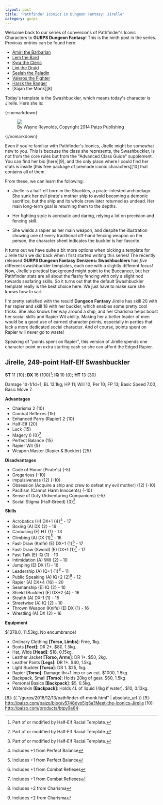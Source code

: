 ```yaml
---
layout: post
title: "Pathfinder Iconics in Dungeon Fantasy: Jirelle"
category: gurps
---
```


Welcome back to our series of conversions of Pathfinder's Iconic Characters to
**GURPS Dungeon Fantasy**! This is the ninth post in the series. Previous
entries can be found here:

- [Amiri the Barbarian][1]
- [Lem the Bard][2]
- [Kyra the Cleric][3]
- [Lini the Druid][4]
- [Seelah the Paladin][5]
- [Valeros the Fighter][6]
- [Harsk the Ranger][7]
- [Sajan the Monk][8]

Today's template is the Swashbuckler, which means today's character is
Jirelle. Here she is:

{::nomarkdown}
<figure>
  <img src="{{ "/assets/Jirelle.jpg" | absolute_url }}"/>
  <figcaption>By Wayne Reynolds, Copyright 2014 Paizo Publishing</figcaption>
</figure>
{:/nomarkdown}

Even if you're familiar with Pathfinder's Iconics, Jirelle might be somewhat new
to you. This is because the class she represents, the Swashbuckler, is not from
the core rules but from the "Advanced Class Guide" supplement. You can find her
bio [here][9], and the only place where I could find her stats is inside [this
free package of premade iconic characters][10] that contains all of them.

From these, we can learn the following:

- Jirelle is a half-elf born in the Shackles, a pirate-infested archipelago. She
  sunk her evil pirate's mother ship to avoid becoming a demonic sacrifice, but
  the ship and its whole crew later returned as undead. Her main long-term goal
  is returning them to the depths.

- Her fighting style is acrobatic and daring, relying a lot on precision and
  fencing skill.

- She wields a rapier as her main weapon, and despite the illustration showing
  one of every traditional off-hand fencing weapon on her person, the character
  sheet indicates the buckler is her favorite.

It turns out we have quite a bit more options when picking a template for
Jirelle than we did back when I first started writing this series! The recently
released **GURPS Dungeon Fantasy Denizens: Swashbucklers** has _five_
different swashbuckler templates, each one with a slightly different focus! Now,
Jirelle's piratical background might point to the Buccaneer, but her Pathfinder
stats are all about the flashy fencing with only a slight nod towards seafaring
skills. So it turns out that the default Swashbuckler template really is the
best choice here. We just have to make sure she knows how to sail.

I'm pretty satisfied with the result! **Dungeon Fantasy** Jirelle has skill 20
with her rapier and skill 18 with her buckler, which enables some pretty cool
tricks. She also knows her way around a ship, and her Charisma helps boost her
social skills and Rapier Wit ability. Making her a better leader of men would be
a good use of earned character points, especially in parties that lack a more
dedicated social character. And of course, points spent on Rapier will never go
to waste!

Speaking of "points spent on Rapier", this version of Jirelle spends one
character point on extra starting cash so she can afford the Edged Rapier.

## Jirelle, 249-point Half-Elf Swashbuckler

**ST** 11 {10}; **DX** 16 {100}[^1]; **IQ** 10 {0}; **HT** 13 {30}

Damage 1d-1/1d+1; BL 12.1kg; HP 11; Will 10; Per 10; FP 13; Basic Speed 7.00;
Basic Move 7.

**Advantages**

- Charisma 2 {10}
- Combat Reflexes {15}
- Enhanced Parry (Rapier) 2 {10}
- Half-Elf {20}
- Luck {15}
- Magery 0 {0}[^1]
- Perfect Balance {15}
- Rapier Wit {5}
- Weapon Master (Rapier & Buckler) {25}

**Disadvantages**

- Code of Honor (Pirate's) {-5}
- Gregarious {-10}
- Impulsiveness (12) {-10}
- Obsession (Acquire a ship and crew to defeat my evil mother) (12) {-10}
- Pacifism (Cannot Harm Innocents) {-10}
- Sense of Duty (Adventuring Companions) {-5}
- Social Stigma (Half-Breed) {0}[^1]

**Skills**

- Acrobatics (H) DX+1 {4}[^4] - 17
- Boxing (A) DX {2} - 16
- Carousing (E) HT {1} - 13
- Climbing (A) DX {1}[^4] - 16
- Fast-Draw (Knife) (E) DX+1 {1}[^2] - 17
- Fast-Draw (Sword) (E) DX+1 {1}[^2] - 17
- Fast-Talk (E) IQ {1} - 10
- Intimidation (A) Will {2} - 10
- Jumping (E) DX {1} ‐ 16
- Leadership (A) IQ+1 {1}[^3] - 11
- Public Speaking (A) IQ+2 {2}[^3] - 12
- Rapier (A) DX+4 {16} - 20
- Seamanship (E) IQ {2} - 10
- Shield (Buckler) (E) DX+2 {4} - 18
- Stealth (A) DX-1 {1} - 15
- Streetwise (A) IQ {2} - 10
- Thrown Weapon (Knife) (E) DX {1} - 16
- Wrestling (A) DX {2} - 16

**Equipment**

$1378.0, 11.53kg. No encumbrance!

- Ordinary Clothing **[Torso, Limbs]**: Free, 1kg.
- Boots **[Feet]**: DR 2*. $80, 1.5kg.
- Hat, Wide **[Head]**: $18, 0.15kg.
- Leather Jacket **[Torso, Arms]**: DR 1*. $50, 2kg.
- Leather Pants **[Legs]**: DR 1*. $40, 1.5kg.
- Light Buckler **[Torso]**: DB 1. $25, 1kg.
- Rapier **[Torso]**: Damage thr+1 imp or sw cut. $1000, 1.5kg.
- Backpack, Small **[Torso]**: Holds 20kg of gear. $60, 1.5kg.
- Personal Basics **[Backpack]**: $5, 0.5kg.
- Waterskin **[Backpack]**: Holds 4L of liquid (4kg if water). $10, 0.13kg.

[^1]: Part of or modified by Half-Elf Racial Template.
[^2]: Includes +1 from Combat Reflexes
[^3]: Includes +2 from Charisma
[^4]: Includes +1 from Perfect Balance


[1]: https://bira.github.io/octopus-carnival/gurps/2016/10/02/pathfinder-df-barbarian.html
[2]: https://bira.github.io/octopus-carnival/gurps/2016/10/08/pathfinder-df-bard.html
[3]: https://bira.github.io/octopus-carnival/gurps/2016/10/15/pathfinder-df-cleric.html
[4]: https://bira.github.io/octopus-carnival/gurps/2016/10/23/pathfinder-df-druid.html
[5]: https://bira.github.io/octopus-carnival/gurps/2016/11/20/pathfinder-df-paladin.html
[6]: https://bira.github.io/octopus-carnival/gurps/2016/11/27/pathfinder-df-knight.html
[7]: https://bira.github.io/octopus-carnival/gurps/2016/12/05/pathfinder-df-ranger.html
[8]: {{ "/gurps/2016/12/13/pathfinder-df-monk.html" | absolute_url }}
[9]: http://paizo.com/paizo/blog/v5748dyo5lg5a?Meet-the-Iconics-Jirelle
[10]: http://paizo.com/products/btpy9a64
